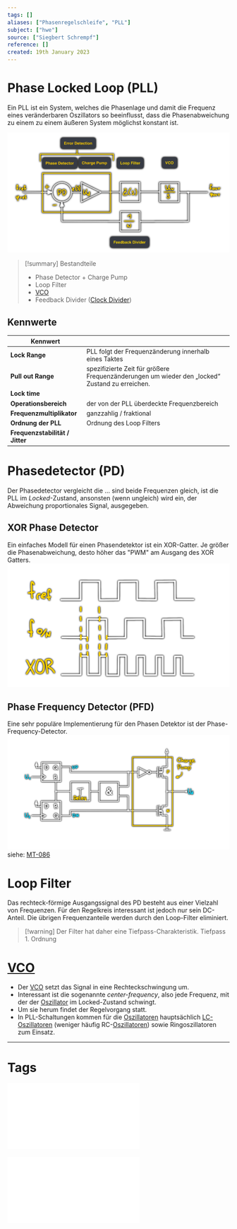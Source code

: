 ```yaml
---
tags: []
aliases: ["Phasenregelschleife", "PLL"]
subject: ["hwe"]
source: ["Siegbert Schrempf"]
reference: []
created: 19th January 2023
---
```


# Phase Locked Loop (PLL)

Ein PLL ist ein System, welches die Phasenlage und damit die Frequenz eines veränderbaren Oszillators so beeinflusst, dass die Phasenabweichung zu einem zu einem äußeren System möglichst konstant ist. 

![PLL](hwe/assets/PLL.png)

> [!summary] Bestandteile
> - Phase Detector + Charge Pump
> - Loop Filter
> - [VCO](hwe/Voltage%20Controlled%20Oscillator.md)
> - Feedback Divider ([Clock Divider](digitaltechnik/Clock%20Divider.md))

## Kennwerte
| Kennwert                        |                                                                                                |
| ------------------------------- | ---------------------------------------------------------------------------------------------- |
| **Lock Range**                  | PLL folgt der Frequenzänderung innerhalb eines Taktes                                          |
| **Pull out Range**              | spezifizierte Zeit für größere Frequenzänderungen um wieder den „locked“ Zustand zu erreichen. |
| **Lock time**                   |                                                                                                |
| **Operationsbereich**           | der von der PLL überdeckte Frequenzbereich                                                     |
| **Frequenzmultiplikator**       | ganzzahlig / fraktional                                                                        |
| **Ordnung der PLL**             | Ordnung des Loop Filters                                                                       |
| **Frequenzstabilität / Jitter** |                                                                                                |

# Phasedetector (PD)
Der Phasedetector vergleicht die ... sind beide Frequenzen gleich, ist die PLL im *Locked*-Zustand, ansonsten (wenn ungleich) wird ein, der Abweichung proportionales Signal, ausgegeben.

## XOR Phase Detector
Ein einfaches Modell für einen Phasendetektor ist ein XOR-Gatter.
Je größer die Phasenabweichung, desto höher das "PWM" am Ausgang des XOR Gatters.
![625](hwe/assets/XOR-PD.png)
## Phase Frequency Detector (PFD)
Eine sehr populäre Implementierung für den Phasen Detektor ist der Phase-Frequency-Detector.
![PFD](hwe/assets/PFD.png)
siehe: [MT-086](hwe/assets/pdf/MT-086.pdf)
# Loop Filter
Das rechteck-förmige Ausgangssignal des PD besteht aus einer Vielzahl von Frequenzen.
Für den Regelkreis interessant ist jedoch nur sein DC-Anteil. Die übrigen Frequenzanteile werden durch den Loop-Filter eliminiert.

> [!warning] Der Filter hat daher eine Tiefpass-Charakteristik.
> Tiefpass 1. Ordnung

# [VCO](hwe/Voltage%20Controlled%20Oscillator.md)
- Der [VCO](hwe/Voltage%20Controlled%20Oscillator.md) setzt das Signal in eine Rechteckschwingung um.
- Interessant ist die sogenannte *center-frequency*, also jede Frequenz, mit der der [Oszillator](hwe/Oszillatoren/Clock%20Generierung.md) im Locked-Zustand schwingt.
- Um sie herum findet der Regelvorgang statt.
- In PLL-Schaltungen kommen für die [Oszillatoren](hwe/Oszillatoren/Clock%20Generierung.md) hauptsächlich [LC-Oszillatoren](hwe/Oszillatoren/LC%20Oszillatoren.md) (weniger häufig RC-[Oszillatoren](hwe/Oszillatoren/Clock%20Generierung.md)) sowie Ringoszillatoren zum Einsatz.

--- 

# Tags
![Clock_und_Reset_Generierung](hwe/assets/pdf/Clock_und_Reset_Generierung.pdf)

![MT-086](hwe/assets/pdf/MT-086.pdf)